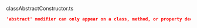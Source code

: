classAbstractConstructor.ts
```json
'abstract' modifier can only appear on a class, method, or property declaration.
```

